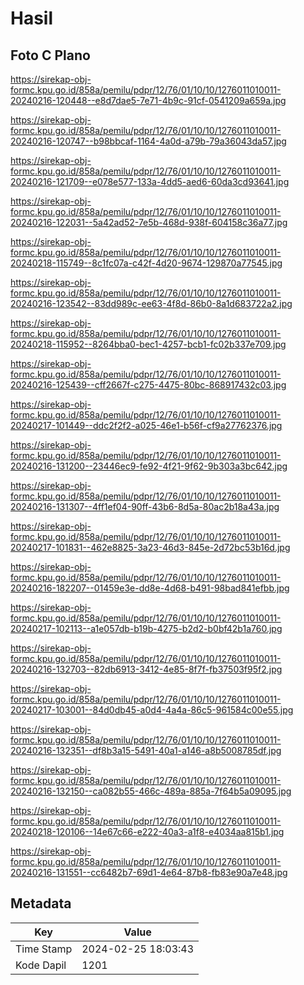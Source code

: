 # Hasil

## Foto C Plano

https://sirekap-obj-formc.kpu.go.id/858a/pemilu/pdpr/12/76/01/10/10/1276011010011-20240216-120448--e8d7dae5-7e71-4b9c-91cf-0541209a659a.jpg

https://sirekap-obj-formc.kpu.go.id/858a/pemilu/pdpr/12/76/01/10/10/1276011010011-20240216-120747--b98bbcaf-1164-4a0d-a79b-79a36043da57.jpg

https://sirekap-obj-formc.kpu.go.id/858a/pemilu/pdpr/12/76/01/10/10/1276011010011-20240216-121709--e078e577-133a-4dd5-aed6-60da3cd93641.jpg

https://sirekap-obj-formc.kpu.go.id/858a/pemilu/pdpr/12/76/01/10/10/1276011010011-20240216-122031--5a42ad52-7e5b-468d-938f-604158c36a77.jpg

https://sirekap-obj-formc.kpu.go.id/858a/pemilu/pdpr/12/76/01/10/10/1276011010011-20240218-115749--8c1fc07a-c42f-4d20-9674-129870a77545.jpg

https://sirekap-obj-formc.kpu.go.id/858a/pemilu/pdpr/12/76/01/10/10/1276011010011-20240216-123542--83dd989c-ee63-4f8d-86b0-8a1d683722a2.jpg

https://sirekap-obj-formc.kpu.go.id/858a/pemilu/pdpr/12/76/01/10/10/1276011010011-20240218-115952--8264bba0-bec1-4257-bcb1-fc02b337e709.jpg

https://sirekap-obj-formc.kpu.go.id/858a/pemilu/pdpr/12/76/01/10/10/1276011010011-20240216-125439--cff2667f-c275-4475-80bc-868917432c03.jpg

https://sirekap-obj-formc.kpu.go.id/858a/pemilu/pdpr/12/76/01/10/10/1276011010011-20240217-101449--ddc2f2f2-a025-46e1-b56f-cf9a27762376.jpg

https://sirekap-obj-formc.kpu.go.id/858a/pemilu/pdpr/12/76/01/10/10/1276011010011-20240216-131200--23446ec9-fe92-4f21-9f62-9b303a3bc642.jpg

https://sirekap-obj-formc.kpu.go.id/858a/pemilu/pdpr/12/76/01/10/10/1276011010011-20240216-131307--4ff1ef04-90ff-43b6-8d5a-80ac2b18a43a.jpg

https://sirekap-obj-formc.kpu.go.id/858a/pemilu/pdpr/12/76/01/10/10/1276011010011-20240217-101831--462e8825-3a23-46d3-845e-2d72bc53b16d.jpg

https://sirekap-obj-formc.kpu.go.id/858a/pemilu/pdpr/12/76/01/10/10/1276011010011-20240216-182207--01459e3e-dd8e-4d68-b491-98bad841efbb.jpg

https://sirekap-obj-formc.kpu.go.id/858a/pemilu/pdpr/12/76/01/10/10/1276011010011-20240217-102113--a1e057db-b19b-4275-b2d2-b0bf42b1a760.jpg

https://sirekap-obj-formc.kpu.go.id/858a/pemilu/pdpr/12/76/01/10/10/1276011010011-20240216-132703--82db6913-3412-4e85-8f7f-fb37503f95f2.jpg

https://sirekap-obj-formc.kpu.go.id/858a/pemilu/pdpr/12/76/01/10/10/1276011010011-20240217-103001--84d0db45-a0d4-4a4a-86c5-961584c00e55.jpg

https://sirekap-obj-formc.kpu.go.id/858a/pemilu/pdpr/12/76/01/10/10/1276011010011-20240216-132351--df8b3a15-5491-40a1-a146-a8b5008785df.jpg

https://sirekap-obj-formc.kpu.go.id/858a/pemilu/pdpr/12/76/01/10/10/1276011010011-20240216-132150--ca082b55-466c-489a-885a-7f64b5a09095.jpg

https://sirekap-obj-formc.kpu.go.id/858a/pemilu/pdpr/12/76/01/10/10/1276011010011-20240218-120106--14e67c66-e222-40a3-a1f8-e4034aa815b1.jpg

https://sirekap-obj-formc.kpu.go.id/858a/pemilu/pdpr/12/76/01/10/10/1276011010011-20240216-131551--cc6482b7-69d1-4e64-87b8-fb83e90a7e48.jpg


## Metadata

| Key        | Value               |
| ---------- | ------------------- |
| Time Stamp | 2024-02-25 18:03:43 |
| Kode Dapil | 1201                |



